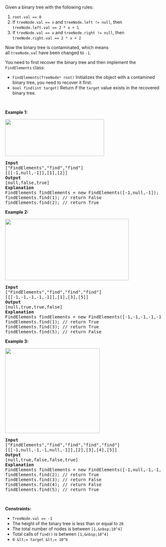 Given a&nbsp;binary tree with the following rules:

1.   `` root.val == 0 ``
2.   If `` treeNode.val == x `` and `` treeNode.left != null ``, then `` treeNode.left.val == 2 * x + 1 ``
3.   If `` treeNode.val == x `` and `` treeNode.right != null ``, then `` treeNode.right.val == 2 * x + 2 ``

Now the binary tree is contaminated, which means all&nbsp;`` treeNode.val ``&nbsp;have&nbsp;been changed to `` -1 ``.

You need to first recover the binary tree and then implement the `` FindElements `` class:

*   `` FindElements(TreeNode* root) ``&nbsp;Initializes the object with a&nbsp;contamined binary tree, you need to recover it first.
*   `` bool find(int target) ``&nbsp;Return if the `` target `` value exists in the recovered binary tree.

&nbsp;

__Example 1:__

<strong><img alt="" src="https://assets.leetcode.com/uploads/2019/11/06/untitled-diagram-4-1.jpg" style="width: 320px; height: 119px;"/></strong>

<pre>
<strong>Input</strong>
["FindElements","find","find"]
[[[-1,null,-1]],[1],[2]]
<strong>Output</strong>
[null,false,true]
<strong>Explanation</strong>
FindElements findElements = new FindElements([-1,null,-1]); 
findElements.find(1); // return False 
findElements.find(2); // return True </pre>

__Example 2:__

<strong><img alt="" src="https://assets.leetcode.com/uploads/2019/11/06/untitled-diagram-4.jpg" style="width: 400px; height: 198px;"/></strong>

<pre>
<strong>Input</strong>
["FindElements","find","find","find"]
[[[-1,-1,-1,-1,-1]],[1],[3],[5]]
<strong>Output</strong>
[null,true,true,false]
<strong>Explanation</strong>
FindElements findElements = new FindElements([-1,-1,-1,-1,-1]);
findElements.find(1); // return True
findElements.find(3); // return True
findElements.find(5); // return False</pre>

__Example 3:__

<strong><img alt="" src="https://assets.leetcode.com/uploads/2019/11/07/untitled-diagram-4-1-1.jpg" style="width: 306px; height: 274px;"/></strong>

<pre>
<strong>Input</strong>
["FindElements","find","find","find","find"]
[[[-1,null,-1,-1,null,-1]],[2],[3],[4],[5]]
<strong>Output</strong>
[null,true,false,false,true]
<strong>Explanation</strong>
FindElements findElements = new FindElements([-1,null,-1,-1,null,-1]);
findElements.find(2); // return True
findElements.find(3); // return False
findElements.find(4); // return False
findElements.find(5); // return True
</pre>

&nbsp;

__Constraints:__

*   `` TreeNode.val == -1 ``
*   The height of the binary tree is less than or equal to `` 20 ``
*   The total number of nodes is between `` [1,&nbsp;10^4] ``
*   Total calls of `` find() `` is between `` [1,&nbsp;10^4] ``
*   `` 0 &lt;= target &lt;= 10^6 ``